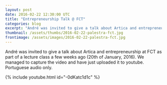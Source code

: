 ```yaml
---
layout: post
date: 2016-02-22 12:30:00 UTC
title: "Entrepreneurship Talk @ FCT"
categories: blog
excerpt: "André was invited to give a talk about Artica and entrepreneurship at FCT as part of a lecture class a few weeks ago."
thumbnail: /assets/thumbs/2016-02-22-palestra-fct.jpg
frontimage: /assets/images/2016-02-22-palestra-fct.jpg
---
```


André was invited to give a talk about Artica and entrepreneurship at FCT as part of a lecture class a few weeks ago (20th of January, 2016). We managed to capture the video and have just uploaded it to youtube. Portuguese audio only.

{% include youtube.html id="-0dKatc1d1c" %}